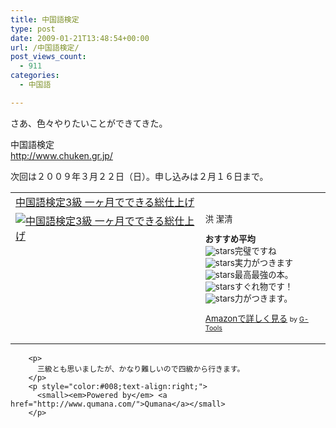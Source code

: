 ```yaml
---
title: 中国語検定
type: post
date: 2009-01-21T13:48:54+00:00
url: /中国語検定/
post_views_count:
  - 911
categories:
  - 中国語

---
```

さあ、色々やりたいことができてきた。

中国語検定  
http://www.chuken.gr.jp/

次回は２００９年３月２２日（日）。申し込みは２月１６日まで。

<table border="0" cellpadding="5">
  <tr>
    <td colspan="2">
      <a href="http://www.amazon.co.jp/%E4%B8%AD%E5%9B%BD%E8%AA%9E%E6%A4%9C%E5%AE%9A3%E7%B4%9A-%E4%B8%80%E3%83%B6%E6%9C%88%E3%81%A7%E3%81%A7%E3%81%8D%E3%82%8B%E7%B7%8F%E4%BB%95%E4%B8%8A%E3%81%92-%E6%B4%AA-%E6%BD%94%E6%B8%85/dp/4891747684%3FSubscriptionId%3D0G91FPYVW6ZGWBH4Y9G2%26tag%3Dkonnokiyotaka-22%26linkCode%3Dxm2%26camp%3D2025%26creative%3D165953%26creativeASIN%3D4891747684" target="_blank">中国語検定3級 一ヶ月でできる総仕上げ</a><img height="1" border="0" width="1" alt="" src="http://www.assoc-amazon.jp/e/ir?t=konnokiyotaka-22&l=ur2&o=9" />
    </td>
  </tr>
  
  <tr>
    <td valign="top">
      <a href="http://www.amazon.co.jp/%E4%B8%AD%E5%9B%BD%E8%AA%9E%E6%A4%9C%E5%AE%9A3%E7%B4%9A-%E4%B8%80%E3%83%B6%E6%9C%88%E3%81%A7%E3%81%A7%E3%81%8D%E3%82%8B%E7%B7%8F%E4%BB%95%E4%B8%8A%E3%81%92-%E6%B4%AA-%E6%BD%94%E6%B8%85/dp/4891747684%3FSubscriptionId%3D0G91FPYVW6ZGWBH4Y9G2%26tag%3Dkonnokiyotaka-22%26linkCode%3Dxm2%26camp%3D2025%26creative%3D165953%26creativeASIN%3D4891747684" target="_blank"><img border="0" alt="中国語検定3級 一ヶ月でできる総仕上げ" src="https://i0.wp.com/ecx.images-amazon.com/images/I/41YNJXRKYGL._SL160_.jpg" data-recalc-dims="1" /></a>
    </td>
    <td valign="top">
      <span style="font-size:10pt;">洪 潔清</p>
      <p>
        <strong>おすすめ平均</strong> <img alt="" src="https://i1.wp.com/g-images.amazon.com/images/G/01/detail/stars-5-0.gif" data-recalc-dims="1" /><br /><img alt="stars" src="https://i1.wp.com/g-images.amazon.com/images/G/01/detail/stars-5-0.gif" data-recalc-dims="1" />完璧ですね<br /><img alt="stars" src="https://i1.wp.com/g-images.amazon.com/images/G/01/detail/stars-5-0.gif" data-recalc-dims="1" />実力がつきます<br /><img alt="stars" src="https://i1.wp.com/g-images.amazon.com/images/G/01/detail/stars-5-0.gif" data-recalc-dims="1" />最高最強の本。<br /><img alt="stars" src="https://i1.wp.com/g-images.amazon.com/images/G/01/detail/stars-5-0.gif" data-recalc-dims="1" />すぐれ物です！<br /><img alt="stars" src="https://i1.wp.com/g-images.amazon.com/images/G/01/detail/stars-5-0.gif" data-recalc-dims="1" />力がつきます。
      </p>
      <p>
        <a href="http://www.amazon.co.jp/%E4%B8%AD%E5%9B%BD%E8%AA%9E%E6%A4%9C%E5%AE%9A3%E7%B4%9A-%E4%B8%80%E3%83%B6%E6%9C%88%E3%81%A7%E3%81%A7%E3%81%8D%E3%82%8B%E7%B7%8F%E4%BB%95%E4%B8%8A%E3%81%92-%E6%B4%AA-%E6%BD%94%E6%B8%85/dp/4891747684%3FSubscriptionId%3D0G91FPYVW6ZGWBH4Y9G2%26tag%3Dkonnokiyotaka-22%26linkCode%3Dxm2%26camp%3D2025%26creative%3D165953%26creativeASIN%3D4891747684" target="_blank">Amazonで詳しく見る</a></span> <span style="font-size:8pt;">by <a href="http://www.goodpic.com/mt/aws/index.html">G-Tools</a></span></td> </tr> </table> 
        
        <p>
          三級とも思いましたが、かなり難しいので四級から行きます。
        </p>
        <p style="color:#008;text-align:right;">
          <small><em>Powered by</em> <a href="http://www.qumana.com/">Qumana</a></small>
        </p>